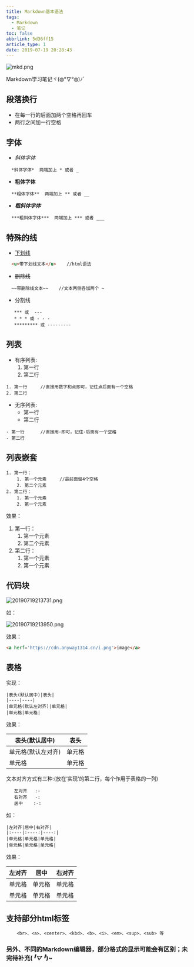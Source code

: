 ```yaml
---
title: Markdown基本语法
tags:
  - Markdown
  - 笔记
toc: false
abbrlink: 5d36ff15
article_type: 1
date: 2019-07-19 20:28:43
---
```


![mkd.png](https://cdn.anyway1314.cn/imagemkd.png-title)

Markdown学习笔记ヾ(◍°∇°◍)ﾉﾞ
<!-- more -->

## 段落换行

- 在每一行的后面加两个空格再回车  
- 两行之间加一行空格  

## 字体

- *斜体字体*
``` text
  *斜体字体*  两端加上 * 或者 _ 
```
- **粗体字体**
``` text
  **粗体字体**  两端加上 ** 或者 __ 
```
- ***粗斜体字体***
``` text
  ***粗斜体字体***  两端加上 *** 或者 ___ 
```
## 特殊的线
- <u>下划线</u>
``` html
  <u>带下划线文本</u>    //html语法
```
- ~~删除线~~
``` text
  ~~带删除线文本~~    //文本两侧各加两个 ~
```
- 分割线 
``` text
   *** 或  ---  
   * * * 或 - - -  
   ********* 或 ---------  
```
## 列表
- 有序列表:  
    1. 第一行  
    2. 第二行  
``` text
1. 第一行     //直接用数字和点即可，记住点后面有一个空格  
2. 第二行  
```
- 无序列表:  
    - 第一行  
    - 第二行  

``` text
- 第一行      //直接用-即可，记住-后面有一个空格  
- 第二行
```
## 列表嵌套
``` text  
1. 第一行：  
    1. 第一个元素     //最前面留4个空格
    2. 第二个元素
2. 第二行：
    1. 第一个元素
    2. 第一个元素
```
效果：  
1. 第一行：  
    1. 第一个元素
    2. 第二个元素
2. 第二行：
    1. 第一个元素
    2. 第一个元素

## 代码块

![20190719213731.png](https://cdn.anyway1314.cn/image20190719213731.png)

如：

![20190719213950.png](https://cdn.anyway1314.cn/image20190719213950.png)

效果： 
``` html
<a herf='https://cdn.anyway1314.cn/i.png'>image</a>
```

## 表格
实现： 
``` text
|表头(默认居中)|表头|  
|----|----|
|单元格(默认左对齐)|单元格|  
|单元格|单元格|
```
效果：  

|表头(默认居中)|表头|  
|---|----|
|单元格(默认左对齐)|单元格|  
|单元格|单元格|
文本对齐方式有三种:(放在‘实现’的第二行，每个作用于表格的一列)  
``` text
   左对齐   :-  
   右对齐   -:  
   居中    :-:  
```
如：
``` text
|左对齐|居中|右对齐|
|:----|:----:|----:|
|单元格|单元格|单元格|  
|单元格|单元格|单元格|
```
效果：

|左对齐|居中|右对齐|
|:----|:----:|----:|
|单元格|单元格|单元格|  
|单元格|单元格|单元格|

## 支持部分html标签
``` text
    <br>、<a>、<center>、<kbd>、<b>、<i>、<em>、<sup>、<sub> 等 
```
### 另外、不同的Markdown编辑器，部分格式的显示可能会有区别；未完待补充(*╹▽╹*)~